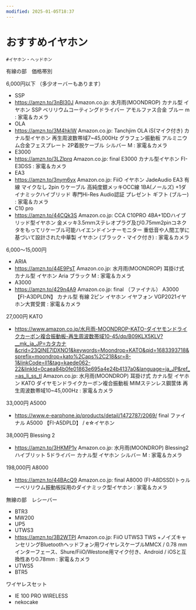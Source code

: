 ```yaml
---
modified: 2025-01-05T18:37
---
```

# おすすめイヤホン

`#イヤホン・ヘッドホン`

有線の部　価格帯別

6,000円以下 （多少オーバーもあります）

- SSP  
- https://amzn.to/3nBl30J Amazon.co.jp: 水月雨(MOONDROP) カナル型 イヤホン SSP ベリリウムコーティングドライバー アモルファス合金 ブルー m : 家電＆カメラ  
- OLA  
- https://amzn.to/3M4hklW Amazon.co.jp: Tanchjim OLA iS(マイク付き) カナル型イヤホン 再生周波数帯域7~45,000Hz グラフェン振動板 アルミニウム合金フェスプレート 2P着脱ケーブル シルバー M : 家電＆カメラ  
- E3000  
- https://amzn.to/3LZlprq Amazon.co.jp: final E3000 カナル型イヤホン FI-E3DSS : 家電＆カメラ  
- EA3  
- https://amzn.to/3nym6yx Amazon.co.jp: FiiO イヤホン JadeAudio EA3 有線 マイクなし 2pin りケーブル 高純度銀メッキOCC線 1BA(ノールズ) +1ダイナミックハイブリッド 専門Hi-Res Audio認証 プレゼント ギフト (ブルー) : 家電＆カメラ  
- C10 pro  
- https://amzn.to/44CQk3S Amazon.co.jp: CCA C10PRO 4BA+1DDハイブリッド型イヤホン 金メッキ3.5ｍｍステレオプラグ及び0.75mm2pinコネクタをもってリケーブル可能ハイエンドインナーモニター 重低音や人間工学に基づいて設計された中華製 イヤホン (ブラック・マイク付き) : 家電＆カメラ  

6,000～15,000円

- ARIA  
- https://amzn.to/44E9PsT Amazon.co.jp: 水月雨(MOONDROP) 耳掛け式 カナル型 イヤホン Aria ブラック M : 家電＆カメラ  
- A3000  
- https://amzn.to/429n4A9 Amazon.co.jp: final （ファイナル） A3000 【FI-A3DPLDN】 カナル型 有線 2ピン イヤホン イヤフォン VGP2021イヤホン大賞受賞 : 家電＆カメラ  

27,000円 KATO

- https://www.amazon.co.jp/水月雨-MOONDROP-KATO-ダイヤモンドライクカーボン複合振動板-再生周波数帯域10-45/dp/B09KLX5KLV?__mk_ja_JP=カタカナ&crid=23QINE7IDXNO1&keywords=Moondrop+KATO&qid=1683393718&sprefix=moondrop+kato%2Caps%2C218&sr=8-1&linkCode=ll1&tag=kaede062-22&linkId=0caea84b0fe01863e695a4e24b4137a0&language=ja_JP&ref_=as_li_ss_tl Amazon.co.jp: 水月雨(MOONDROP) 耳掛け式 カナル型 イヤホン KATO ダイヤモンドライクカーボン複合振動板 MIMステンレス鋼筐体 再生周波数帯域10~45,000Hz : 家電＆カメラ

33,000円 A5000

- https://www.e-earphone.jp/products/detail/1472787/2069/ final ファイナル A5000 【FI-A5DPLD】 / e☆イヤホン

38,000円 Blessing 2

- https://amzn.to/3HKMP1v Amazon.co.jp: 水月雨(MOONDROP) Blessing2 ハイブリット 5ドライバー カナル型 イヤホン シルバー M : 家電＆カメラ

198,000円 A8000

- https://amzn.to/44BAcQ9 Amazon.co.jp: final A8000 (FI-A8DSSD)トゥルーベリリウム振動板採用のダイナミック型イヤホン : 家電＆カメラ

無線の部　レシーバー

- BTR3  
- MW200  
- UP5  
- UTWS3  
- https://amzn.to/3B2WTPI Amazon.co.jp: FiiO UTWS3 TWS +ノイズキャンセリングBluetoothヘッドフォン用ワイヤレスケーブルMMCX / 0.78 mmインターフェース、Shure/FiiO/Westone用マイク付き、Android / iOSと互換性あり0.78mm : 家電＆カメラ  
- UTWS5  
- BTR5  

ワイヤレスセット

- IE 100 PRO WIRELESS  
- nekocake